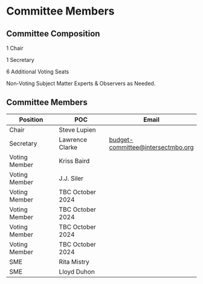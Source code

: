 # Committee Members

## Committee Composition

1 Chair

1 Secretary

6 Additional Voting Seats

Non-Voting Subject Matter Experts & Observers as Needed.

## Committee Members

<table><thead><tr><th width="202">Position</th><th width="205">POC</th><th>Email</th></tr></thead><tbody><tr><td>Chair</td><td>Steve Lupien</td><td></td></tr><tr><td>Secretary</td><td>Lawrence Clarke</td><td><a href="mailto:budget-committee@intersectmbo.org">budget-committee@intersectmbo.org</a></td></tr><tr><td>Voting Member</td><td>Kriss Baird</td><td></td></tr><tr><td>Voting Member</td><td>J.J. Siler</td><td></td></tr><tr><td>Voting Member</td><td>TBC October 2024</td><td></td></tr><tr><td>Voting Member</td><td>TBC October 2024</td><td></td></tr><tr><td>Voting Member</td><td>TBC October 2024</td><td></td></tr><tr><td>Voting Member</td><td>TBC October 2024</td><td></td></tr><tr><td>SME</td><td>Rita Mistry</td><td></td></tr><tr><td>SME</td><td>Lloyd Duhon</td><td></td></tr></tbody></table>

